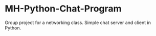 # MH-Python-Chat-Program
Group project for a networking class. Simple chat server and client in Python.
